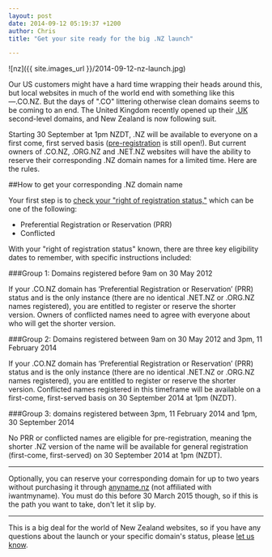 ```yaml
---
layout: post
date: 2014-09-12 05:19:37 +1200
author: Chris
title: "Get your site ready for the big .NZ launch"

---
```


<!-- excerpt -->

![nz]({{ site.images_url }}/2014-09-12-nz-launch.jpg)

Our US customers might have a hard time wrapping their heads around this, but local websites in much of the world end with something like this—.CO.NZ. But the days of ".CO" littering otherwise clean domains seems to be coming to an end. The United Kingdom recently opened up their [.UK](https://iwantmyname.com/domains/uk-domain-name-registration-for-united-kingdom) second-level domains, and New Zealand is now following suit.

Starting 30 September at 1pm NZDT, .NZ will be available to everyone on a first come, first served basis ([pre-registration](https://iwantmyname.com/domains/dot-nz) is still open!). But current owners of .CO.NZ, .ORG.NZ and .NET.NZ websites will have the ability to reserve their corresponding .NZ domain names for a limited time. Here are the rules.

<!-- /excerpt -->

##How to get your corresponding .NZ domain name

Your first step is to [check your "right of registration status,"](http://anyname.nz/index.html) which can be one of the following:

+ Preferential Registration or Reservation (PRR)
+ Conflicted

With your "right of registration status" known, there are three key eligibility dates to remember, with specific instructions included:

###Group 1: Domains registered before 9am on 30 May 2012

If your .CO.NZ domain has ‘Preferential Registration or Reservation’ (PRR) status and is the only instance (there are no identical .NET.NZ or .ORG.NZ names registered), you are entitled to register or reserve the shorter version. Owners of conflicted names need to agree with everyone about who will get the shorter version. 

###Group 2: Domains registered between 9am on 30 May 2012 and 3pm, 11 February 2014

If your .CO.NZ domain has ‘Preferential Registration or Reservation’ (PRR) status and is the only instance  (there are no identical .NET.NZ or .ORG.NZ names registered), you are entitled to register or reserve the shorter version. Conflicted names registered in this timeframe will be available on a first-come, first-served basis on 30 September 2014 at 1pm (NZDT).

###Group 3: domains registered between 3pm, 11 February 2014 and 1pm, 30 September 2014

No PRR or conflicted names are eligible for pre-registration, meaning the shorter .NZ version of the name will be available for general registration (first-come, first-served) on 30 September 2014 at 1pm (NZDT).

***

Optionally, you can reserve your corresponding domain for up to two years without purchasing it through [anyname.nz](http://anyname.nz/) (not affiliated with iwantmyname). You must do this before 30 March 2015 though, so if this is the path you want to take, don't let it slip by.

***

This is a big deal for the world of New Zealand websites, so if you have any questions about the launch or your specific domain's status, please [let us know](https://iwantmyname.com/support).

